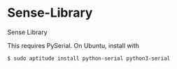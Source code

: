 Sense-Library
=============

Sense Library

This requires PySerial. On Ubuntu, install with

    $ sudo aptitude install python-serial python3-serial
 
